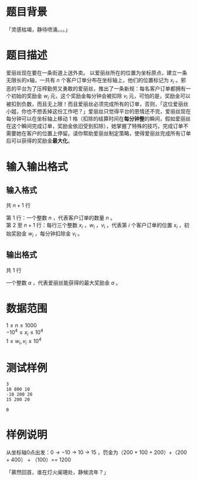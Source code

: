 # 题目背景

「灵感枯竭，静待喷涌。。。」

# 题目描述
爱丽丝现在要在一条街道上送外卖。
以爱丽丝所在的位置为坐标原点，建立一条无限长的x轴，一共有 $n$ 个客户订单分布在坐标轴上，他们的位置标记为 $x_i$ 。邪恶的平台为了压榨勤劳又勇敢的爱丽丝，推出了一条新规：每名客户订单都拥有一个初始的奖励金 $w_i$ 元，这个奖励金每分钟会被扣除 $v_i$ 元，可怕的是，奖励金可以被扣到负数，而且无上限！而且爱丽丝必须完成所有的订单，否则，「这位爱丽丝小姐，你也不想丢掉这份工作吧？」爱丽丝只觉得平台的恩情还不完，爱丽丝现在每分钟可以在坐标轴上移动 $1$ 格（扣除的结算时间在**每分钟整**的瞬间，假如爱丽丝在这个瞬间完成订单，奖励金依旧受到扣除），她掌握了特殊的技巧，完成订单不需要她在客户的位置上停留。请你帮助爱丽丝制定策略，使得爱丽丝完成所有订单后可以获得的奖励金**最大化**。

# 输入输出格式

## 输入格式

共 $n+1$ 行</br>

第 $1$ 行：一个整数 $n$ ，代表客户订单的数量 $n$ 。</br>
第 $2$ 至 $n+1$ 行：每行三个整数 $x_i$ ，$w_i$ ，$v_i$ ，代表第 $i$ 个客户订单的位置 $x_i$ ，初始奖励金 $w_i$ ，每分钟扣除金 $v_i$ 。</br>

## 输出格式

共 $1$ 行</br>

一个整数 $a$ ，代表爱丽丝能获得的最大奖励金 $a$ 。</br>

# 数据范围

$1 \le n \le 1000$</br>
$-10^4 \le x_i \le 10^4$</br>
$1 \le w_i,v_i  \le 10^4$</br>

# 测试样例

```input1
3
10 800 10
-10 200 20
15 200 20
```

```output1
0
```

# 样例说明
从坐标轴0点出发：$0$ -> $-10$ -> $10$ -> $15$ ，罚金为（200 + 100 + 200）+（200 + 400） + （100）== 1200


「慕然回首，谁在灯火阑珊处，静候流年？」
